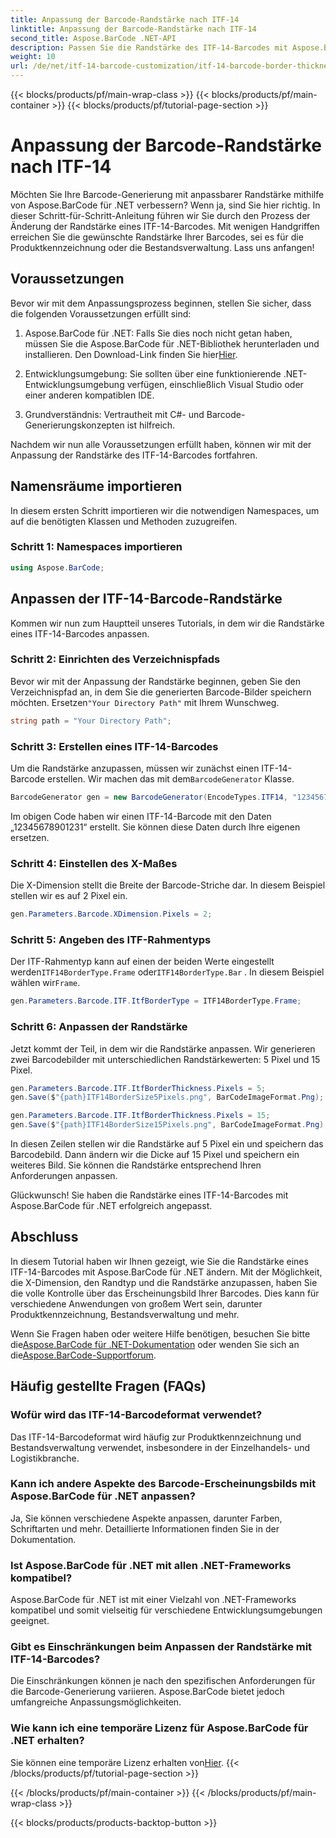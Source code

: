 ```yaml
---
title: Anpassung der Barcode-Randstärke nach ITF-14
linktitle: Anpassung der Barcode-Randstärke nach ITF-14
second_title: Aspose.BarCode .NET-API
description: Passen Sie die Randstärke des ITF-14-Barcodes mit Aspose.BarCode für .NET an. Schritt-für-Schritt-Anleitung für die nahtlose Barcode-Generierung.
weight: 10
url: /de/net/itf-14-barcode-customization/itf-14-barcode-border-thickness-customization/
---
```


{{< blocks/products/pf/main-wrap-class >}}
{{< blocks/products/pf/main-container >}}
{{< blocks/products/pf/tutorial-page-section >}}

# Anpassung der Barcode-Randstärke nach ITF-14


Möchten Sie Ihre Barcode-Generierung mit anpassbarer Randstärke mithilfe von Aspose.BarCode für .NET verbessern? Wenn ja, sind Sie hier richtig. In dieser Schritt-für-Schritt-Anleitung führen wir Sie durch den Prozess der Änderung der Randstärke eines ITF-14-Barcodes. Mit wenigen Handgriffen erreichen Sie die gewünschte Randstärke Ihrer Barcodes, sei es für die Produktkennzeichnung oder die Bestandsverwaltung. Lass uns anfangen!

## Voraussetzungen

Bevor wir mit dem Anpassungsprozess beginnen, stellen Sie sicher, dass die folgenden Voraussetzungen erfüllt sind:

1.  Aspose.BarCode für .NET: Falls Sie dies noch nicht getan haben, müssen Sie die Aspose.BarCode für .NET-Bibliothek herunterladen und installieren. Den Download-Link finden Sie hier[Hier](https://releases.aspose.com/barcode/net/).

2. Entwicklungsumgebung: Sie sollten über eine funktionierende .NET-Entwicklungsumgebung verfügen, einschließlich Visual Studio oder einer anderen kompatiblen IDE.

3. Grundverständnis: Vertrautheit mit C#- und Barcode-Generierungskonzepten ist hilfreich.

Nachdem wir nun alle Voraussetzungen erfüllt haben, können wir mit der Anpassung der Randstärke des ITF-14-Barcodes fortfahren.

## Namensräume importieren

In diesem ersten Schritt importieren wir die notwendigen Namespaces, um auf die benötigten Klassen und Methoden zuzugreifen.

### Schritt 1: Namespaces importieren

```csharp
using Aspose.BarCode;
```

## Anpassen der ITF-14-Barcode-Randstärke

Kommen wir nun zum Hauptteil unseres Tutorials, in dem wir die Randstärke eines ITF-14-Barcodes anpassen.

### Schritt 2: Einrichten des Verzeichnispfads

 Bevor wir mit der Anpassung der Randstärke beginnen, geben Sie den Verzeichnispfad an, in dem Sie die generierten Barcode-Bilder speichern möchten. Ersetzen`"Your Directory Path"` mit Ihrem Wunschweg.

```csharp
string path = "Your Directory Path";
```

### Schritt 3: Erstellen eines ITF-14-Barcodes

 Um die Randstärke anzupassen, müssen wir zunächst einen ITF-14-Barcode erstellen. Wir machen das mit dem`BarcodeGenerator` Klasse.

```csharp
BarcodeGenerator gen = new BarcodeGenerator(EncodeTypes.ITF14, "12345678901231");
```

Im obigen Code haben wir einen ITF-14-Barcode mit den Daten „12345678901231“ erstellt. Sie können diese Daten durch Ihre eigenen ersetzen.

### Schritt 4: Einstellen des X-Maßes

Die X-Dimension stellt die Breite der Barcode-Striche dar. In diesem Beispiel stellen wir es auf 2 Pixel ein.

```csharp
gen.Parameters.Barcode.XDimension.Pixels = 2;
```

### Schritt 5: Angeben des ITF-Rahmentyps

 Der ITF-Rahmentyp kann auf einen der beiden Werte eingestellt werden`ITF14BorderType.Frame` oder`ITF14BorderType.Bar` . In diesem Beispiel wählen wir`Frame`.

```csharp
gen.Parameters.Barcode.ITF.ItfBorderType = ITF14BorderType.Frame;
```

### Schritt 6: Anpassen der Randstärke

Jetzt kommt der Teil, in dem wir die Randstärke anpassen. Wir generieren zwei Barcodebilder mit unterschiedlichen Randstärkewerten: 5 Pixel und 15 Pixel.

```csharp
gen.Parameters.Barcode.ITF.ItfBorderThickness.Pixels = 5;
gen.Save($"{path}ITF14BorderSize5Pixels.png", BarCodeImageFormat.Png);

gen.Parameters.Barcode.ITF.ItfBorderThickness.Pixels = 15;
gen.Save($"{path}ITF14BorderSize15Pixels.png", BarCodeImageFormat.Png);
```

In diesen Zeilen stellen wir die Randstärke auf 5 Pixel ein und speichern das Barcodebild. Dann ändern wir die Dicke auf 15 Pixel und speichern ein weiteres Bild. Sie können die Randstärke entsprechend Ihren Anforderungen anpassen.

Glückwunsch! Sie haben die Randstärke eines ITF-14-Barcodes mit Aspose.BarCode für .NET erfolgreich angepasst.

## Abschluss

In diesem Tutorial haben wir Ihnen gezeigt, wie Sie die Randstärke eines ITF-14-Barcodes mit Aspose.BarCode für .NET ändern. Mit der Möglichkeit, die X-Dimension, den Randtyp und die Randstärke anzupassen, haben Sie die volle Kontrolle über das Erscheinungsbild Ihrer Barcodes. Dies kann für verschiedene Anwendungen von großem Wert sein, darunter Produktkennzeichnung, Bestandsverwaltung und mehr.

 Wenn Sie Fragen haben oder weitere Hilfe benötigen, besuchen Sie bitte die[Aspose.BarCode für .NET-Dokumentation](https://reference.aspose.com/barcode/net/) oder wenden Sie sich an die[Aspose.BarCode-Supportforum](https://forum.aspose.com/c/barcode/13).

## Häufig gestellte Fragen (FAQs)

### Wofür wird das ITF-14-Barcodeformat verwendet?
Das ITF-14-Barcodeformat wird häufig zur Produktkennzeichnung und Bestandsverwaltung verwendet, insbesondere in der Einzelhandels- und Logistikbranche.

### Kann ich andere Aspekte des Barcode-Erscheinungsbilds mit Aspose.BarCode für .NET anpassen?
Ja, Sie können verschiedene Aspekte anpassen, darunter Farben, Schriftarten und mehr. Detaillierte Informationen finden Sie in der Dokumentation.

### Ist Aspose.BarCode für .NET mit allen .NET-Frameworks kompatibel?
Aspose.BarCode für .NET ist mit einer Vielzahl von .NET-Frameworks kompatibel und somit vielseitig für verschiedene Entwicklungsumgebungen geeignet.

### Gibt es Einschränkungen beim Anpassen der Randstärke mit ITF-14-Barcodes?
Die Einschränkungen können je nach den spezifischen Anforderungen für die Barcode-Generierung variieren. Aspose.BarCode bietet jedoch umfangreiche Anpassungsmöglichkeiten.

### Wie kann ich eine temporäre Lizenz für Aspose.BarCode für .NET erhalten?
 Sie können eine temporäre Lizenz erhalten von[Hier](https://purchase.aspose.com/temporary-license/).
{{< /blocks/products/pf/tutorial-page-section >}}

{{< /blocks/products/pf/main-container >}}
{{< /blocks/products/pf/main-wrap-class >}}

{{< blocks/products/products-backtop-button >}}
